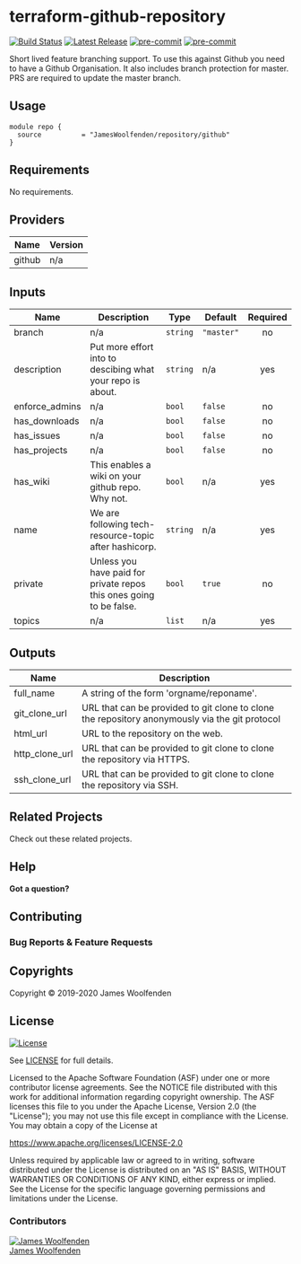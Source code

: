 # terraform-github-repository

[![Build Status](https://github.com/JamesWoolfenden/terraform-github-repository/workflows/Verify%20and%20Bump/badge.svg?branch=master)](https://github.com/JamesWoolfenden/terraform-github-repository)
[![Latest Release](https://img.shields.io/github/release/JamesWoolfenden/terraform-github-repository.svg)](https://github.com/JamesWoolfenden/terraform-github-repository/releases/latest)
[![pre-commit](https://img.shields.io/badge/pre--commit-enabled-brightgreen?logo=pre-commit&logoColor=white)](https://github.com/pre-commit/pre-commit)
[![pre-commit](https://img.shields.io/badge/checkov-verified-brightgreen)](https://www.checkov.io/)

Short lived feature branching support.
To use this against Github you need to have a Github Organisation.
It also includes branch protection for master. PRS are required to update the master branch.

## Usage

```HCL
module repo {
  source          = "JamesWoolfenden/repository/github"
}
```

<!-- BEGINNING OF PRE-COMMIT-TERRAFORM DOCS HOOK -->

## Requirements

No requirements.

## Providers

| Name   | Version |
| ------ | ------- |
| github | n/a     |

## Inputs

| Name           | Description                                                         | Type     | Default    | Required |
| -------------- | ------------------------------------------------------------------- | -------- | ---------- | :------: |
| branch         | n/a                                                                 | `string` | `"master"` |    no    |
| description    | Put more effort into to descibing what your repo is about.          | `string` | n/a        |   yes    |
| enforce_admins | n/a                                                                 | `bool`   | `false`    |    no    |
| has_downloads  | n/a                                                                 | `bool`   | `false`    |    no    |
| has_issues     | n/a                                                                 | `bool`   | `false`    |    no    |
| has_projects   | n/a                                                                 | `bool`   | `false`    |    no    |
| has_wiki       | This enables a wiki on your github repo. Why not.                   | `bool`   | n/a        |   yes    |
| name           | We are following tech-resource-topic after hashicorp.               | `string` | n/a        |   yes    |
| private        | Unless you have paid for private repos this ones going to be false. | `bool`   | `true`     |    no    |
| topics         | n/a                                                                 | `list`   | n/a        |   yes    |

## Outputs

| Name           | Description                                                                                    |
| -------------- | ---------------------------------------------------------------------------------------------- |
| full_name      | A string of the form 'orgname/reponame'.                                                       |
| git_clone_url  | URL that can be provided to git clone to clone the repository anonymously via the git protocol |
| html_url       | URL to the repository on the web.                                                              |
| http_clone_url | URL that can be provided to git clone to clone the repository via HTTPS.                       |
| ssh_clone_url  | URL that can be provided to git clone to clone the repository via SSH.                         |

<!-- END OF PRE-COMMIT-TERRAFORM DOCS HOOK -->

## Related Projects

Check out these related projects.

## Help

**Got a question?**

## Contributing

### Bug Reports & Feature Requests

## Copyrights

Copyright © 2019-2020 James Woolfenden

## License

[![License](https://img.shields.io/badge/License-Apache%202.0-blue.svg)](https://opensource.org/licenses/Apache-2.0)

See [LICENSE](LICENSE) for full details.

Licensed to the Apache Software Foundation (ASF) under one
or more contributor license agreements. See the NOTICE file
distributed with this work for additional information
regarding copyright ownership. The ASF licenses this file
to you under the Apache License, Version 2.0 (the
"License"); you may not use this file except in compliance
with the License. You may obtain a copy of the License at

<https://www.apache.org/licenses/LICENSE-2.0>

Unless required by applicable law or agreed to in writing,
software distributed under the License is distributed on an
"AS IS" BASIS, WITHOUT WARRANTIES OR CONDITIONS OF ANY
KIND, either express or implied. See the License for the
specific language governing permissions and limitations
under the License.

### Contributors

[![James Woolfenden][jameswoolfenden_avatar]][jameswoolfenden_homepage]<br/>[James Woolfenden][jameswoolfenden_homepage]

[jameswoolfenden_homepage]: https://github.com/jameswoolfenden
[jameswoolfenden_avatar]: https://github.com/jameswoolfenden.png?size=150
[github]: https://github.com/jameswoolfenden
[linkedin]: https://www.linkedin.com/in/jameswoolfenden/
[twitter]: https://twitter.com/JimWoolfenden
[share_twitter]: https://twitter.com/intent/tweet/?text=terraform-github-repository&url=https://github.com/JamesWoolfenden/terraform-github-repository
[share_linkedin]: https://www.linkedin.com/shareArticle?mini=true&title=terraform-github-repository&url=https://github.com/JamesWoolfenden/terraform-github-repository
[share_reddit]: https://reddit.com/submit/?url=https://github.com/JamesWoolfenden/terraform-github-repository
[share_facebook]: https://facebook.com/sharer/sharer.php?u=https://github.com/JamesWoolfenden/terraform-github-repository
[share_email]: mailto:?subject=terraform-github-repository&body=https://github.com/JamesWoolfenden/terraform-github-repository
